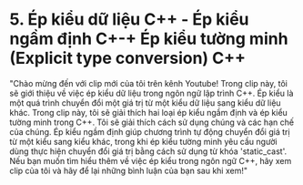 # 5. Ép kiểu dữ liệu C++ - Ép kiểu ngầm định C+-+ Ép kiểu tường minh (Explicit type conversion) C++

"Chào mừng đến với clip mới của tôi trên kênh Youtube! Trong clip này, tôi sẽ giới thiệu về việc ép kiểu dữ liệu trong ngôn ngữ lập trình C++. Ép kiểu là một quá trình chuyển đổi một giá trị từ một kiểu dữ liệu sang kiểu dữ liệu khác. Trong clip này, tôi sẽ giải thích hai loại ép kiểu ngầm định và ép kiểu tường minh trong C++. Tôi sẽ giải thích cách sử dụng chúng và các hạn chế của chúng. Ép kiểu ngầm định giúp chương trình tự động chuyển đổi giá trị từ một kiểu sang kiểu khác, trong khi ép kiểu tường minh yêu cầu người dùng thực hiện chuyển đổi giá trị bằng cách sử dụng từ khóa 'static_cast'. Nếu bạn muốn tìm hiểu thêm về việc ép kiểu trong ngôn ngữ C++, hãy xem clip của tôi và hãy để lại những bình luận của bạn sau khi xem!"
